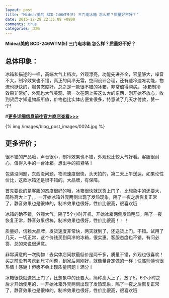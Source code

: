 ```yaml
---
layout: post
title: "Midea/美的 BCD-246WTM(E) 三门电冰箱 怎么样？质量好不好？"
date: 2015-12-28 22:35:08 +0800
comments: true
categories: 冰箱
---
```


**Midea/美的 BCD-246WTM(E) 三门电冰箱 怎么样？质量好不好？**

## 总体印象：

冰箱和描述的一样，高端大气上档次，外观漂亮，功能先进齐全，容量够大，噪音不大，制冷效果也不错，真正的风冷无霜，空间设计合理，还有速冷速冻功能，物流也挺快的，服务态度好，总之是一款很不错的冰箱，非常值得购买。
冰箱制冷效果非常好，外观也大气美观，第一次在网上买这么大的东西，刚开始不放心，收到货后才知道物超所值，价格也比实体店便宜很多，特意试了几天才付款，赞一个!

#[**更多详细信息前往官方商店查看>>>**](http://redirect.simba.taobao.com/rd?w=unionnojs&f=http%3A%2F%2Fai.taobao.com%2Fauction%2Fedetail.htm%3Fe%3DTk7jPQ7RsJK6k0Or%252B%252BH4tI40aGGNVdAX1Ickk%252BNWjqOLltG5xFicOdXrTUTgh9sMDPIwxrc30rgx5xFFx04TddwPqZtsoXfgqLKJiCwc7I6msqdEeVczj3nayBoLCgTwN1nVsBANISDELn%252F%252BAYk%252BsQ%253D%253D%26ptype%3D100010%26from%3Dbasic&k=5ccfdb950740ca16&c=un&b=alimm_0&p=mm_109581374_12296429_46532450)

<!--More-->

{% img /images/blog_post_images/0024.jpg %}

## 更多评价；

很不错的产品哦，声音很小，制冷效果也不错，外观也比较大气好看。客服很耐心，值得入手的一台冰箱。想出手的抓紧咯！

包装没问题，东西没问题，物流速度很快，头天拍的，第二天上午送达，如果论性价比，这款冰箱还是很不错的。大品牌，有保障。

首先要说的是客服的态度很好的哦，冰箱很快就送货上门了，比想象中的还要大，简称高大上了，，一开始冰箱外壳两侧出现了发热现象，隔了一夜之后恢复正常了，静音效果也是很棒的，制冷效果也很好，性价比很高，很喜欢哦

冰箱的确不错，外观大气，隔了5个小时开机，开始冰箱两侧发热明显，隔了一夜恢复正常，静音效果很棒，制冷效果也很好，性价比很高！！！

质量好，信赖大品牌，发货速度非常快，两天就到了，还送货上门。不错。试用了几天，一切正常，这个价钱买到风冷的冰箱，很实惠。客服态度也不错，有问必答，总的来说很满意。

非常满意的一次购物！去实体店同款最低价是两千多，质量不错，外观也很喜欢！买之前没有考虑到尺寸问题，到家后刚刚好，就像量身定做的一样！快递师傅也很热情！感谢！但愿不会出现质量问题！满分！

冰箱很快就送货上门了，比想象中的还要大，简称高大上了，放了5。6个小时之后才开始使用的，一开始冰箱外壳两侧出现了发热现象，隔了一夜之后恢复正常了，静音效果也是很棒的，制冷效果也很好，性价比很高，很喜欢哦